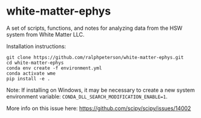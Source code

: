 # white-matter-ephys
A set of scripts, functions, and notes for analyzing data from the HSW system from White Matter LLC.

Installation instructions:

```
git clone https://github.com/ralphpeterson/white-matter-ephys.git
cd white-matter-ephys
conda env create -f environment.yml
conda activate wme
pip install -e .
```
Note: If installing on Windows, it may be necessary to create a new system environment variable: `CONDA_DLL_SEARCH_MODIFICATION_ENABLE=1`.

More info on this issue here: https://github.com/scipy/scipy/issues/14002
